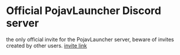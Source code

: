 # Official PojavLauncher Discord server

the only official invite for the PojavLauncher server, beware of invites created by other users.
[invite link](https://discord.gg/pojavlauncher-724163890803638273)
